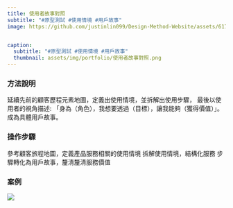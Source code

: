 ```yaml
---
title: 使用者故事對照
subtitle: "#原型測試 #使用情境 #用戶故事"
image: https://github.com/justinlin099/Design-Method-Website/assets/61717681/d49be482-76fa-4055-bb6e-47f8fffe5a4c


caption:
  subtitle: "#原型測試 #使用情境 #用戶故事"
  thumbnail: assets/img/portfolio/使用者故事對照.png
---
```

### 方法說明
延續先前的顧客歷程元素地圖，定義出使用情境，並拆解出使用步驟，
最後以使用者的視角描述:
「身為（角色），我想要透過（目標），讓我能夠（獲得價值）」。
成為具體用戶故事。

### 操作步驟
參考顧客旅程地圖，定義產品服務相關的使用情境
拆解使用情境，結構化服務
步驟轉化為用戶故事，釐清釐清服務價值

### 案例
<a href="https://github.com/justinlin099/Design-Method-Website/assets/61717681/200badfa-31a0-4f7f-84a4-f4711e4dd138"><img src="https://github.com/justinlin099/Design-Method-Website/assets/61717681/200badfa-31a0-4f7f-84a4-f4711e4dd138"  style="max-width:100%; height:auto;"></a>


